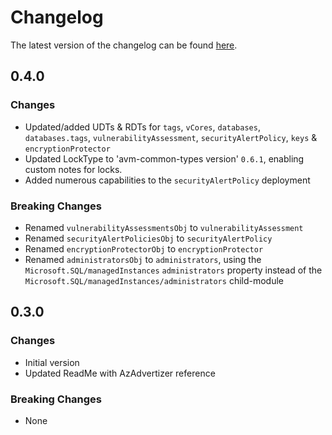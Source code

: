 # Changelog

The latest version of the changelog can be found [here](https://github.com/Azure/bicep-registry-modules/blob/main/avm/res/sql/managed-instance/CHANGELOG.md).

## 0.4.0

### Changes

- Updated/added UDTs & RDTs for `tags`, `vCores`,  `databases`,  `databases.tags`, `vulnerabilityAssessment`, `securityAlertPolicy`, `keys` & `encryptionProtector`
- Updated LockType to 'avm-common-types version' `0.6.1`, enabling custom notes for locks.
- Added numerous capabilities to the `securityAlertPolicy` deployment

### Breaking Changes

- Renamed `vulnerabilityAssessmentsObj` to `vulnerabilityAssessment`
- Renamed `securityAlertPoliciesObj` to `securityAlertPolicy`
- Renamed `encryptionProtectorObj` to `encryptionProtector`
- Renamed `administratorsObj` to `administrators`, using the `Microsoft.SQL/managedInstances` `administrators` property instead of the `Microsoft.SQL/managedInstances/administrators` child-module

## 0.3.0

### Changes

- Initial version
- Updated ReadMe with AzAdvertizer reference

### Breaking Changes

- None
